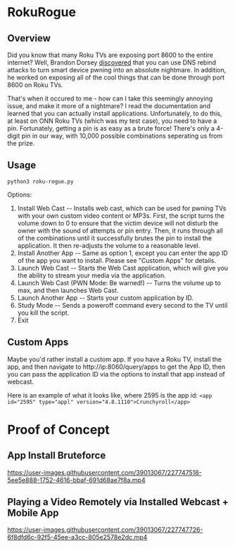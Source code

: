 # RokuRogue
## Overview
Did you know that many Roku TVs are exposing port 8600 to the entire internet? Well, Brandon Dorsey [discovered](https://medium.com/@brannondorsey/attacking-private-networks-from-the-internet-with-dns-rebinding-ea7098a2d325) that you can use DNS rebind attacks to turn smart device pwning into an absolute nightmare. In addition, he worked on exposing all of the cool things that can be done through port 8600 on Roku TVs.

That's when it occured to me - how can I take this seemingly annoying issue, and make it more of a nightmare? I read the documentation and learned that you can actually install applications. Unfortunately, to do this, at least on ONN Roku TVs (which was my test case), you need to have a pin. Fortunately, getting a pin is as easy as a brute force! There's only a 4-digit pin in our way, with 10,000 possible combinations seperating us from the prize.

## Usage
`python3 roku-rogue.py`

Options:
1. Install Web Cast -- Installs web cast, which can be used for pwning TVs with your own custom video content or MP3s. First, the script turns the volume down to 0 to ensure that the victim device will not disturb the owner with the sound of attempts or pin entry. Then, it runs through all of the combinations until it successfully brutes the pin to install the application. It then re-adjusts the volume to a reasonable level.
2. Install Another App -- Same as option 1, except you can enter the app ID of the app you want to install. Please see "Custom Apps" for details.
3. Launch Web Cast -- Starts the Web Cast application, which will give you the ability to stream your media via the application.
4. Launch Web Cast (PWN Mode: Be warned!) -- Turns the volume up to max, and then launches Web Cast.
5. Launch Another App -- Starts your custom application by ID.
6. Study Mode -- Sends a poweroff command every second to the TV until you kill the script.
7. Exit

## Custom Apps
Maybe you'd rather install a custom app. If you have a Roku TV, install the app, and then navigate to http://ip:8060/query/apps to get the App ID, then you can pass the application ID via the options to install that app instead of webcast.

Here is an example of what it looks like, where 2595 is the app id:
`<app id="2595" type="appl" version="4.8.1110">Crunchyroll</app>`

# Proof of Concept
## App Install Bruteforce

https://user-images.githubusercontent.com/39013067/227747518-5ee5e888-1752-4616-bbaf-691d68ae7f8a.mp4

## Playing a Video Remotely via Installed Webcast + Mobile App

https://user-images.githubusercontent.com/39013067/227747726-6f8dfd6c-92f5-45ee-a3cc-805e2578e2dc.mp4
